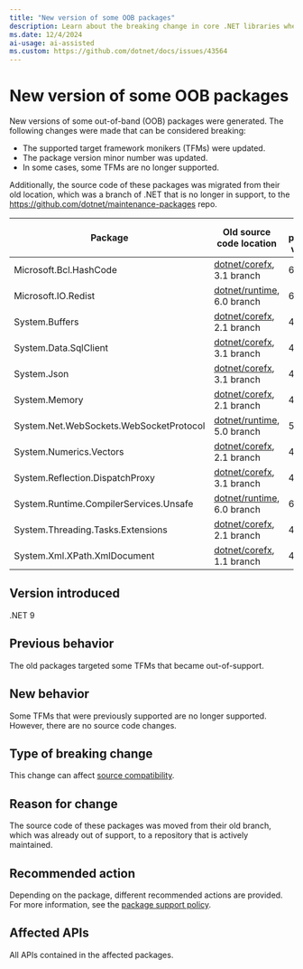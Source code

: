 ```yaml
---
title: "New version of some OOB packages"
description: Learn about the breaking change in core .NET libraries where updates were made to TFMs and package versions for several OOB packages.
ms.date: 12/4/2024
ai-usage: ai-assisted
ms.custom: https://github.com/dotnet/docs/issues/43564
---
```


# New version of some OOB packages

New versions of some out-of-band (OOB) packages were generated. The following changes were made that can be considered breaking:

- The supported target framework monikers (TFMs) were updated.
- The package version minor number was updated.
- In some cases, some TFMs are no longer supported.

Additionally, the source code of these packages was migrated from their old location, which was a branch of .NET that is no longer in support, to the <https://github.com/dotnet/maintenance-packages> repo.

| Package                                 | Old source code location                                        | New package version |
|-----------------------------------------|-----------------------------------------------------------------|---------------------|
| Microsoft.Bcl.HashCode                  | [dotnet/corefx](https://github.com/dotnet/corefx), 3.1 branch   | 6.0.0               |
| Microsoft.IO.Redist                     | [dotnet/runtime](https://github.com/dotnet/runtime), 6.0 branch | 6.1.0               |
| System.Buffers                          | [dotnet/corefx](https://github.com/dotnet/corefx), 2.1 branch   | 4.6.0               |
| System.Data.SqlClient                   | [dotnet/corefx](https://github.com/dotnet/corefx), 3.1 branch   | 4.9.0               |
| System.Json                             | [dotnet/corefx](https://github.com/dotnet/corefx), 3.1 branch   | 4.8.0               |
| System.Memory                           | [dotnet/corefx](https://github.com/dotnet/corefx), 2.1 branch   | 4.6.0               |
| System.Net.WebSockets.WebSocketProtocol | [dotnet/runtime](https://github.com/dotnet/runtime), 5.0 branch | 5.1.0               |
| System.Numerics.Vectors                 | [dotnet/corefx](https://github.com/dotnet/corefx), 2.1 branch   | 4.6.0               |
| System.Reflection.DispatchProxy         | [dotnet/corefx](https://github.com/dotnet/corefx), 3.1 branch   | 4.8.0               |
| System.Runtime.CompilerServices.Unsafe  | [dotnet/runtime](https://github.com/dotnet/runtime), 6.0 branch | 6.1.0               |
| System.Threading.Tasks.Extensions       | [dotnet/corefx](https://github.com/dotnet/corefx), 2.1 branch   | 4.6.0               |
| System.Xml.XPath.XmlDocument            | [dotnet/corefx](https://github.com/dotnet/corefx), 1.1 branch   | 4.7.0               |

## Version introduced

.NET 9

## Previous behavior

The old packages targeted some TFMs that became out-of-support.

## New behavior

Some TFMs that were previously supported are no longer supported. However, there are no source code changes.

## Type of breaking change

This change can affect [source compatibility](../../categories.md#source-compatibility).

## Reason for change

The source code of these packages was moved from their old branch, which was already out of support, to a repository that is actively maintained.

## Recommended action

Depending on the package, different recommended actions are provided. For more information, see the [package support policy](https://github.com/dotnet/maintenance-packages/tree/main/package-support-policy.md).

## Affected APIs

All APIs contained in the affected packages.
